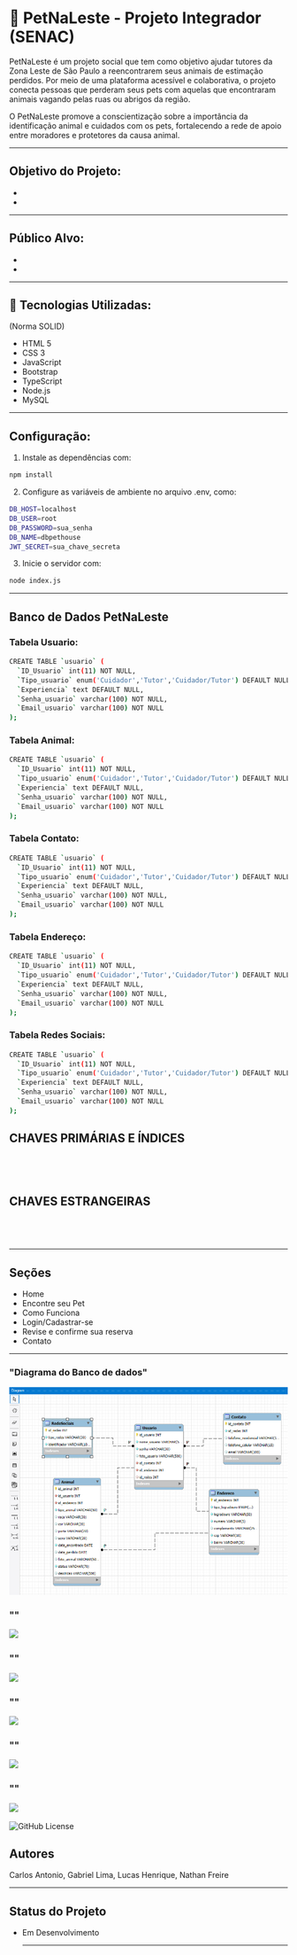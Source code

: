 # 🐶 PetNaLeste - Projeto Integrador (SENAC)
PetNaLeste é um projeto social que tem como objetivo ajudar tutores da Zona Leste de São Paulo a reencontrarem seus animais de estimação perdidos. Por meio de uma plataforma acessível e colaborativa, o projeto conecta pessoas que perderam seus pets com aquelas que encontraram animais vagando pelas ruas ou abrigos da região.

O PetNaLeste promove a conscientização sobre a importância da identificação animal e cuidados com os pets, fortalecendo a rede de apoio entre moradores e protetores da causa animal.

---

## Objetivo do Projeto:

-
-

---

## Público Alvo:

-
-

---

## 🚀 Tecnologias Utilizadas:
(Norma SOLID)
- HTML 5
- CSS 3
- JavaScript
- Bootstrap
- TypeScript
- Node.js
- MySQL

---

## Configuração:

1. Instale as dependências com:

```bash 
npm install
```

2. Configure as variáveis de ambiente no arquivo .env, como:

```bash 
DB_HOST=localhost
DB_USER=root
DB_PASSWORD=sua_senha
DB_NAME=dbpethouse
JWT_SECRET=sua_chave_secreta
```

3. Inicie o servidor com:

```bash 
node index.js
```

---

## Banco de Dados PetNaLeste

### Tabela Usuario:

```bash 
CREATE TABLE `usuario` (
  `ID_Usuario` int(11) NOT NULL,
  `Tipo_usuario` enum('Cuidador','Tutor','Cuidador/Tutor') DEFAULT NULL,
  `Experiencia` text DEFAULT NULL,
  `Senha_usuario` varchar(100) NOT NULL,
  `Email_usuario` varchar(100) NOT NULL
);
```

### Tabela Animal:

```bash 
CREATE TABLE `usuario` (
  `ID_Usuario` int(11) NOT NULL,
  `Tipo_usuario` enum('Cuidador','Tutor','Cuidador/Tutor') DEFAULT NULL,
  `Experiencia` text DEFAULT NULL,
  `Senha_usuario` varchar(100) NOT NULL,
  `Email_usuario` varchar(100) NOT NULL
);
```

### Tabela Contato:

```bash 
CREATE TABLE `usuario` (
  `ID_Usuario` int(11) NOT NULL,
  `Tipo_usuario` enum('Cuidador','Tutor','Cuidador/Tutor') DEFAULT NULL,
  `Experiencia` text DEFAULT NULL,
  `Senha_usuario` varchar(100) NOT NULL,
  `Email_usuario` varchar(100) NOT NULL
);
```

### Tabela Endereço:

```bash 
CREATE TABLE `usuario` (
  `ID_Usuario` int(11) NOT NULL,
  `Tipo_usuario` enum('Cuidador','Tutor','Cuidador/Tutor') DEFAULT NULL,
  `Experiencia` text DEFAULT NULL,
  `Senha_usuario` varchar(100) NOT NULL,
  `Email_usuario` varchar(100) NOT NULL
);
```

### Tabela Redes Sociais:

```bash 
CREATE TABLE `usuario` (
  `ID_Usuario` int(11) NOT NULL,
  `Tipo_usuario` enum('Cuidador','Tutor','Cuidador/Tutor') DEFAULT NULL,
  `Experiencia` text DEFAULT NULL,
  `Senha_usuario` varchar(100) NOT NULL,
  `Email_usuario` varchar(100) NOT NULL
);
```

## CHAVES PRIMÁRIAS E ÍNDICES

```bash
```

```bash
```

```bash
```

```bash
```

## CHAVES ESTRANGEIRAS

```bash
```

```bash
```

```bash
```

```bash
```

---

## Seções 

- Home
- Encontre seu Pet
- Como Funciona
- Login/Cadastrar-se
- Revise e confirme sua reserva
- Contato

---

### "Diagrama do Banco de dados"
![](Front-and/img/Diagrama-Banco.png)
### ""
![](src/public/img/.png)
### ""
![](src/public/img/.png)
### ""
![](src/public/img/.png)
### ""
![](src/public/img/.png)
### ""
![](src/public/img/.png)

![GitHub License](https://img.shields.io/github/license/nathanfreire/PetNaLeste)

## Autores
Carlos Antonio,
Gabriel Lima,
Lucas Henrique,
Nathan Freire

---

## Status do Projeto

- Em Desenvolvimento

  ---

